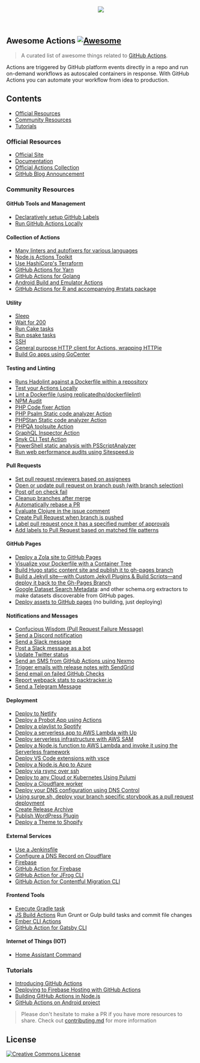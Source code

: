 <p align="center">
  <br>
    <img src="https://image.ibb.co/cZ1q5f/awesome-actions.jpg" />
  <br>
  <br>
  <br>
</p>

## Awesome Actions [![Awesome](https://cdn.rawgit.com/sindresorhus/awesome/d7305f38d29fed78fa85652e3a63e154dd8e8829/media/badge.svg)](https://github.com/sindresorhus/awesome)

> A curated list of awesome things related to [GitHub Actions](https://github.com/features/actions).

Actions are triggered by GitHub platform events directly in a repo and run on-demand workflows as autoscaled containers in response. With GitHub Actions you can automate your workflow from idea to production.

## Contents

 - [Official Resources](#official-resources)
 - [Community Resources](#community-resources)
 - [Tutorials](#tutorials)

### Official Resources

 - [Official Site](https://github.com/features/actions)
 - [Documentation](https://developer.github.com/actions/)
 - [Official Actions Collection](https://github.com/actions)
 - [GitHub Blog Announcement](https://blog.github.com/2018-10-17-action-demos/)

### Community Resources

#### GitHub Tools and Management

 - [Declaratively setup GitHub Labels](https://github.com/lannonbr/issue-label-manager-action)
 - [Run GitHub Actions Locally](https://github.com/nektos/act)

#### Collection of Actions

 - [Many linters and autofixers for various languages](https://github.com/bltavares/actions)
 - [Node.js Actions Toolkit](https://github.com/JasonEtco/actions-toolkit)
 - [Use HashiCorp's Terraform](https://github.com/hashicorp/terraform-github-actions)
 - [GitHub Actions for Yarn](https://github.com/Borales/actions-yarn)
 - [GitHub Actions for Golang](https://github.com/cedrickring/golang-action)
 - [Android Build and Emulator Actions](https://github.com/vgaidarji/android-github-actions)
 - [GitHub Actions for R and accompanying #rstats package](http://maxheld.de/ghactions/)

#### Utility

 - [Sleep](https://github.com/maddox/actions/tree/master/sleep)
 - [Wait for 200](https://github.com/maddox/actions/tree/master/wait-for-200)
 - [Run Cake tasks](https://github.com/gep13/cake-actions)
 - [Run psake tasks](https://github.com/devblackops/psake-github-actions)
 - [SSH](https://github.com/maddox/actions/tree/master/ssh)
 - [General purpose HTTP client for Actions, wrapping HTTPie](https://github.com/swinton/httpie-action)
 - [Build Go apps using GoCenter](https://github.com/retgits/actions/tree/master/gocenter)

#### Testing and Linting

 - [Runs Hadolint against a Dockerfile within a repository](https://github.com/burdzwastaken/hadolint-action)
 - [Test your Actions Locally](https://github.com/tschoffelen/gha)
 - [Lint a Dockerfile (using replicatedhq/dockerfilelint)](https://github.com/jwr0/dockerfile-linter-action)
 - [NPM Audit](https://github.com/JasonEtco/npm-audit-fix-action)
 - [PHP Code fixer Action](https://github.com/OskarStark/php-cs-fixer-ga)
 - [PHP Psalm Static code analyzer Action](https://github.com/mickaelandrieu/psalm-ga)
 - [PHPStan Static code analyzer Action](https://github.com/OskarStark/phpstan-ga)
 - [PHPQA toolsuite Action](https://github.com/mickaelandrieu/phpqa-ga)
 - [GraphQL Inspector Action](https://github.com/kamilkisiela/graphql-inspector)
 - [Snyk CLI Test Action](https://github.com/clarkio/snyk-cli-action)
 - [PowerShell static analysis with PSScriptAnalyzer](https://github.com/devblackops/github-action-psscriptanalyzer)
 - [Run web performance audits using Sitespeed.io](https://github.com/sitespeedio/sitespeed.io/tree/master/docker/github-actions)

#### Pull Requests

 - [Set pull request reviewers based on assignees](https://github.com/pullreminders/assignee-to-reviewer-action)
 - [Open or update pull request on branch push (with branch selection)](https://github.com/vsoch/pull-request-action)
 - [Post gif on check fail](https://github.com/jessfraz/shaking-finger-action)
 - [Cleanup branches after merge](https://github.com/jessfraz/branch-cleanup-action)
 - [Automatically rebase a PR](https://github.com/cirrus-actions/rebase)
 - [Evaluate Clojure in the issue comment](https://github.com/repetitive/actions/tree/master/clojure)
 - [Create Pull Request when branch is pushed](https://github.com/repetitive/actions/tree/master/auto-pull-request)
 - [Label pull request once it has a specified number of approvals](https://github.com/pullreminders/label-when-approved-action)
 - [Add labels to Pull Request based on matched file patterns](https://github.com/banyan/auto-label)

#### GitHub Pages

 - [Deploy a Zola site to GitHub Pages](https://github.com/shalzz/zola-deploy-action)
 - [Visualize your Dockerfile with a Container Tree](https://www.github.com/vsoch/containertree)
 - [Build Hugo static content site and publish it to gh-pages branch](https://github.com/khanhicetea/gh-actions-hugo-deploy-gh-pages)
 - [Build a Jekyll site—with Custom Jekyll Plugins & Build Scripts—and deploy it back to the Gh-Pages Branch](https://github.com/BryanSchuetz/jekyll-deploy-gh-pages)
 - [Google Dataset Search Metadata](https://www.github.com/openschemas/extractors/): and other schema.org extractors to make datasets discoverable from GitHub pages.
 - [Deploy assets to GitHub pages](https://github.com/maxheld83/ghpages) (no building, just deploying)

#### Notifications and Messages

 - [Confucious Wisdom (Pull Request Failure Message)](https://github.com/vsoch/confucious-actions)
 - [Send a Discord notification](https://github.com/Ilshidur/action-discord)
 - [Send a Slack message](https://github.com/apex/actions/tree/master/slack)
 - [Post a Slack message as a bot](https://github.com/pullreminders/slack-action)
 - [Update Twitter status](https://github.com/xorilog/twitter-action)
 - [Send an SMS from GitHub Actions using Nexmo](https://github.com/nexmo-community/nexmo-sms-action)
 - [Trigger emails with release notes with SendGrid](https://github.com/bitoiu/release-notify-action)
 - [Send email on failed GitHub Checks](https://github.com/cirrus-actions/email)
 - [Report webpack stats to packtracker.io](https://github.com/packtracker/github-action)
 - [Send a Telegram Message](https://github.com/appleboy/telegram-action)

#### Deployment

 - [Deploy to Netlify](https://github.com/netlify/actions)
 - [Deploy a Probot App using Actions](https://probot.github.io/docs/deployment/#github-actions)
 - [Deploy a playlist to Spotify](https://github.com/swinton/SpotHub)
 - [Deploy a serverless app to AWS Lambda with Up](https://github.com/apex/actions/tree/master/up)
 - [Deploy serverless infrastructure with AWS SAM](https://github.com/apex/actions/tree/master/aws/sam)
 - [Deploy a Node.js function to AWS Lambda and invoke it using the Serverless framework](https://github.com/swinton/serverless)
 - [Deploy VS Code extensions with vsce](https://github.com/lannonbr/vsce-action)
 - [Deploy a Node.js App to Azure](https://github.com/sdras/example-azure-node)
 - [Deploy via rsync over ssh](https://github.com/maxheld83/ghaction-rsync)
 - [Deploy to any Cloud or Kubernetes Using Pulumi](https://github.com/pulumi/actions)
 - [Deploy a Cloudflare worker](https://github.com/cpilsworth/cloudflare-worker-action)
 - [Deploy your DNS configuration using DNS Control](https://github.com/koenrh/dnscontrol-action)
 - [Using surge.sh, deploy your branch specific storybook as a pull request deployment](https://github.com/codeship/storybook-surge-github-action)
 - [Create Release Archive](https://github.com/lubusIN/actions/tree/master/archive)
 - [Publish WordPress Plugin](https://github.com/lubusIN/actions/tree/master/wordpress)
 - [Deploy a Theme to Shopify](https://github.com/pgrimaud/actions/tree/master/shopify)

#### External Services

 - [Use a Jenkinsfile](https://github.com/jonico/jenkinsfile-runner-github-actions)
 - [Configure a DNS Record on Cloudflare](https://github.com/xorilog/cloudflare-dns-action)
 - [Firebase](https://github.com/natemoo-re/action-firebase)
 - [GitHub Action for Firebase](https://github.com/w9jds/firebase-action)
 - [GitHub Action for JFrog CLI](https://github.com/retgits/actions/tree/master/jfrog-cli)
 - [GitHub Action for Contentful Migration CLI](https://github.com/Shy/contentful-action)

#### Frontend Tools

 - [Execute Gradle task](https://github.com/MrRamych/gradle-actions)
 - [JS Build Actions](https://github.com/elstudio/actions-js-build) Run Grunt or Gulp build tasks and commit file changes
 - [Ember CLI Actions](https://github.com/NuckChorris/ember-cli-actions)
 - [GitHub Action for Gatsby CLI](https://github.com/jzweifel/gatsby-cli-github-action)

#### Internet of Things (IOT)

 - [Home Assistant Command](https://github.com/maddox/actions/tree/master/home-assistant)

### Tutorials

 - [Introducing GitHub Actions](https://css-tricks.com/introducing-github-actions/)
 - [Deploying to Firebase Hosting with GitHub Actions](https://natemoo.re/posts/action-firebase)
 - [Building GitHub Actions in Node.js](https://jasonet.co/posts/building-github-actions-in-node/)
 - [GitHub Actions on Android project](http://vgaidarji.me/blog/2019/01/27/github-actions)
 
 
> Please don't hesitate to make a PR if you have more resources to share. Check out [contributing.md](contributing.md) for more information

## License

[![Creative Commons License](http://i.creativecommons.org/p/zero/1.0/88x31.png)](http://creativecommons.org/publicdomain/zero/1.0/)
